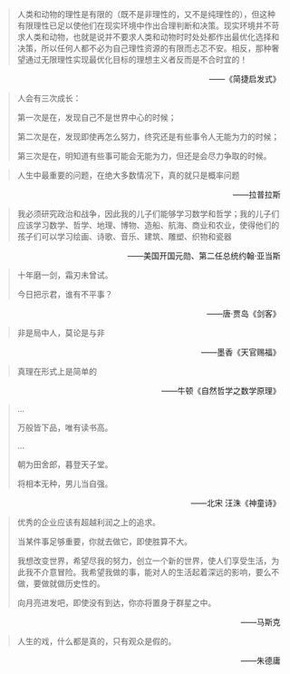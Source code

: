 > 人类和动物的理性是有限的（既不是非理性的，又不是纯理性的），但这种有限理性已足以使他们在现实环境中作出合理判断和决策。现实环境并不苛求人类和动物，也就是说并不要求人类和动物时时处处都作出最优化选择和决策，所以任何人都不必为自己理性资源的有限而忐忑不安。相反，那种奢望通过无限理性实现最优化目标的理想主义者反而是不合时宜的！

<p align=right> ——《简捷启发式》</p>

> 人会有三次成长：
>
> 第一次是在，发现自己不是世界中心的时候；
>
> 第二次是在，发现即使再怎么努力，终究还是有些事令人无能为力的时候；
>
> 第三次是在，明知道有些事可能会无能为力，但还是会尽力争取的时候。

> 人生中最重要的问题，在绝大多数情况下，真的就只是概率问题

<p align=right> ——拉普拉斯</p>

> 我必须研究政治和战争，因此我的儿子们能够学习数学和哲学；我的儿子们应该学习数学、哲学、地理、博物、造船、航海、商业和农业，使得他们的孩子们可以学习绘画、诗歌、音乐、建筑、雕塑、织物和瓷器

<p align=right> ——美国开国元勋、第二任总统约翰·亚当斯</p>

> 十年磨一剑，霜刃未曾试。
> 
> 今日把示君，谁有不平事？

<p align=right> ——唐·贾岛《剑客》</p>

> 非是局中人，莫论是与非

<p align=right> ——墨香《天官赐福》</p>

> 真理在形式上是简单的

<p align=right> ——牛顿《自然哲学之数学原理》</p>

> ...
> 
> 万般皆下品，唯有读书高。
> 
> ...
> 
> 朝为田舍郎，暮登天子堂。
> 
> 将相本无种，男儿当自强。

<p align=right> ——北宋 汪洙《神童诗》</p>

> 优秀的企业应该有超越利润之上的追求。
> 
> 当某件事足够重要，你就去做它，即使胜算不大。
> 
> 我想改变世界，希望尽我的努力，创立一个新的世界，使人们享受生活，为此我不介意冒险。我希望我做的事，能对人的生活起着深远的影响，要么不做，要做就做历史性的。
> 
> 向月亮进发吧，即使没有到达，你亦将置身于群星之中。

<p align=right> ——马斯克</p>

> 人生的戏，什么都是真的，只有观众是假的。

<p align=right> ——朱德庸</p>
